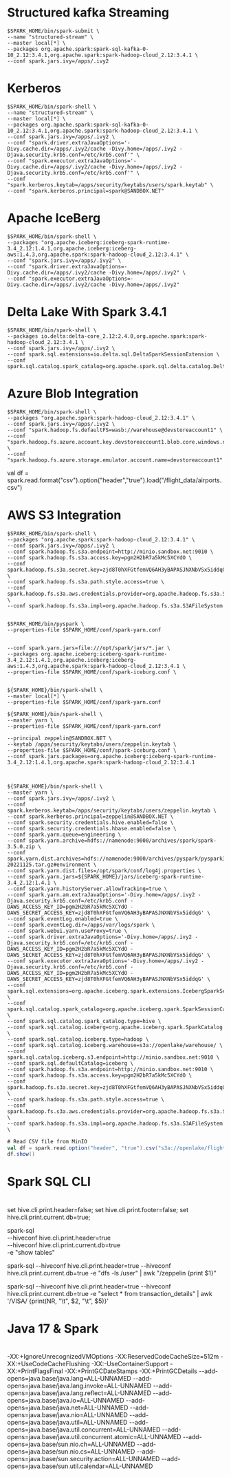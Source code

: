 
# Structured kafka Streaming
```shell
$SPARK_HOME/bin/spark-submit \
--name "structured-stream" \
--master local[*] \
--packages org.apache.spark:spark-sql-kafka-0-10_2.12:3.4.1,org.apache.spark:spark-hadoop-cloud_2.12:3.4.1 \
--conf spark.jars.ivy=/apps/.ivy2 
```

# Kerberos
```shell
$SPARK_HOME/bin/spark-shell \
--name "structured-stream" \
--master local[*] \
--packages org.apache.spark:spark-sql-kafka-0-10_2.12:3.4.1,org.apache.spark:spark-hadoop-cloud_2.12:3.4.1 \
--conf spark.jars.ivy=/apps/.ivy2 \
--conf "spark.driver.extraJavaOptions='-Divy.cache.dir=/apps/.ivy2/cache -Divy.home=/apps/.ivy2 -Djava.security.krb5.conf=/etc/krb5.conf'" \
--conf "spark.executor.extraJavaOptions='-Divy.cache.dir=/apps/.ivy2/cache -Divy.home=/apps/.ivy2 -Djava.security.krb5.conf=/etc/krb5.conf'" \
--conf "spark.kerberos.keytab=/apps/security/keytabs/users/spark.keytab" \
--conf "spark.kerberos.principal=spark@SANDBOX.NET"

```

# Apache IceBerg 
```shell
$SPARK_HOME/bin/spark-shell \
--packages "org.apache.iceberg:iceberg-spark-runtime-3.4_2.12:1.4.1,org.apache.iceberg:iceberg-aws:1.4.3,org.apache.spark:spark-hadoop-cloud_2.12:3.4.1" \
--conf "spark.jars.ivy=/apps/.ivy2" \
--conf "spark.driver.extraJavaOptions=-Divy.cache.dir=/apps/.ivy2/cache -Divy.home=/apps/.ivy2" \
--conf "spark.executor.extraJavaOptions=-Divy.cache.dir=/apps/.ivy2/cache -Divy.home=/apps/.ivy2"  

```

# Delta Lake With Spark 3.4.1

```shell
$SPARK_HOME/bin/spark-shell \
--packages io.delta:delta-core_2.12:2.4.0,org.apache.spark:spark-hadoop-cloud_2.12:3.4.1 \
--conf spark.jars.ivy=/apps/.ivy2 \
--conf spark.sql.extensions=io.delta.sql.DeltaSparkSessionExtension \
--conf spark.sql.catalog.spark_catalog=org.apache.spark.sql.delta.catalog.DeltaCatalog

```

# Azure Blob Integration
```shell
$SPARK_HOME/bin/spark-shell \
--packages "org.apache.spark:spark-hadoop-cloud_2.12:3.4.1" \
--conf spark.jars.ivy=/apps/.ivy2 \
--conf "spark.hadoop.fs.defaultFS=wasb://warehouse@devstoreaccount1" \
--conf "spark.hadoop.fs.azure.account.key.devstoreaccount1.blob.core.windows.net=Eby8vdM02xNOcqFlqUwJPLlmEtlCDXJ1OUzFT50uSRZ6IFsuFq2UVErCz4I6tq/K1SZFPTOtr/KBHBeksoGMGw==" \
--conf "spark.hadoop.fs.azure.storage.emulator.account.name=devstoreaccount1"
```

val df = spark.read.format("csv").option("header","true").load("/flight_data/airports.csv")


# AWS S3 Integration
```shell
$SPARK_HOME/bin/spark-shell \
--packages "org.apache.spark:spark-hadoop-cloud_2.12:3.4.1" \
--conf spark.jars.ivy=/apps/.ivy2 \
--conf spark.hadoop.fs.s3a.endpoint=http://minio.sandbox.net:9010 \
--conf spark.hadoop.fs.s3a.access.key=pgm2H2bR7a5kMc5XCYdO \
--conf spark.hadoop.fs.s3a.secret.key=zjd8T0hXFGtfemVQ6AH3yBAPASJNXNbVSx5iddqG \
--conf spark.hadoop.fs.s3a.path.style.access=true \
--conf spark.hadoop.fs.s3a.aws.credentials.provider=org.apache.hadoop.fs.s3a.SimpleAWSCredentialsProvider \
--conf spark.hadoop.fs.s3a.impl=org.apache.hadoop.fs.s3a.S3AFileSystem


$SPARK_HOME/bin/pyspark \
--properties-file $SPARK_HOME/conf/spark-yarn.conf 

```


```shell

--conf spark.yarn.jars=file:///opt/spark/jars/*.jar \
--packages org.apache.iceberg:iceberg-spark-runtime-3.4_2.12:1.4.1,org.apache.iceberg:iceberg-aws:1.4.3,org.apache.spark:spark-hadoop-cloud_2.12:3.4.1 \
--properties-file $SPARK_HOME/conf/spark-iceburg.conf \


${SPARK_HOME}/bin/spark-shell \
--master local[*] \
--properties-file $SPARK_HOME/conf/spark-yarn.conf 

${SPARK_HOME}/bin/spark-shell \
--master yarn \
--properties-file $SPARK_HOME/conf/spark-yarn.conf

--principal zeppelin@SANDBOX.NET \
--keytab /apps/security/keytabs/users/zeppelin.keytab \
--properties-file $SPARK_HOME/conf/spark-iceburg.conf \
--conf spark.jars.packages=org.apache.iceberg:iceberg-spark-runtime-3.4_2.12:1.4.1,org.apache.spark:spark-hadoop-cloud_2.12:3.4.1



${SPARK_HOME}/bin/spark-shell \
--master yarn \
--conf spark.jars.ivy=/apps/.ivy2 \
--conf spark.kerberos.keytab=/apps/security/keytabs/users/zeppelin.keytab \
--conf spark.kerberos.principal=zeppelin@SANDBOX.NET \
--conf spark.security.credentials.hive.enabled=false \
--conf spark.security.credentials.hbase.enabled=false \
--conf spark.yarn.queue=engineering \
--conf spark.yarn.archive=hdfs://namenode:9000/archives/spark/spark-3.5.0.zip \
--conf spark.yarn.dist.archives=hdfs://namenode:9000/archives/pyspark/pyspark37-20221125.tar.gz#environment \
--conf spark.yarn.dist.files=/opt/spark/conf/log4j.properties \
--conf spark.yarn.jars=${SPARK_HOME}/jars/iceberg-spark-runtime-3.4_2.12:1.4.1 \
--conf spark.yarn.historyServer.allowTracking=true \
--conf spark.yarn.am.extraJavaOptions='-Divy.home=/apps/.ivy2 -Djava.security.krb5.conf=/etc/krb5.conf -DAWS_ACCESS_KEY_ID=pgm2H2bR7a5kMc5XCYdO -DAWS_SECRET_ACCESS_KEY=zjd8T0hXFGtfemVQ6AH3yBAPASJNXNbVSx5iddqG' \
--conf spark.eventLog.enabled=true \
--conf spark.eventLog.dir=/apps/var/logs/spark \
--conf spark.webui.yarn.useProxy=true \
--conf spark.driver.extraJavaOptions='-Divy.home=/apps/.ivy2 -Djava.security.krb5.conf=/etc/krb5.conf -DAWS_ACCESS_KEY_ID=pgm2H2bR7a5kMc5XCYdO -DAWS_SECRET_ACCESS_KEY=zjd8T0hXFGtfemVQ6AH3yBAPASJNXNbVSx5iddqG' \
--conf spark.executor.extraJavaOptions='-Divy.home=/apps/.ivy2 -Djava.security.krb5.conf=/etc/krb5.conf -DAWS_ACCESS_KEY_ID=pgm2H2bR7a5kMc5XCYdO -DAWS_SECRET_ACCESS_KEY=zjd8T0hXFGtfemVQ6AH3yBAPASJNXNbVSx5iddqG' \
--conf spark.sql.extensions=org.apache.iceberg.spark.extensions.IcebergSparkSessionExtensions \
--conf spark.sql.catalog.spark_catalog=org.apache.iceberg.spark.SparkSessionCatalog \
--conf spark.sql.catalog.spark_catalog.type=hive \
--conf spark.sql.catalog.iceberg=org.apache.iceberg.spark.SparkCatalog \
--conf spark.sql.catalog.iceberg.type=hadoop \
--conf spark.sql.catalog.iceberg.warehouse=s3a://openlake/warehouse/ \
--conf spark.sql.catalog.iceberg.s3.endpoint=http://minio.sandbox.net:9010 \
--conf spark.sql.defaultCatalog=iceberg \
--conf spark.hadoop.fs.s3a.endpoint=http://minio.sandbox.net:9010 \
--conf spark.hadoop.fs.s3a.access.key=pgm2H2bR7a5kMc5XCYdO \
--conf spark.hadoop.fs.s3a.secret.key=zjd8T0hXFGtfemVQ6AH3yBAPASJNXNbVSx5iddqG \
--conf spark.hadoop.fs.s3a.path.style.access=true \
--conf spark.hadoop.fs.s3a.aws.credentials.provider=org.apache.hadoop.fs.s3a.SimpleAWSCredentialsProvider \
--conf spark.hadoop.fs.s3a.impl=org.apache.hadoop.fs.s3a.S3AFileSystem \

```

```scala
# Read CSV file from MinIO
val df = spark.read.option("header", "true").csv("s3a://openlake/flight-data/airlines.csv")
df.show()
```

#
# Spark SQL CLI
#

set hive.cli.print.header=false;
set hive.cli.print.footer=false;
set hive.cli.print.current.db=true;

spark-sql \
--hiveconf hive.cli.print.header=true \
--hiveconf hive.cli.print.current.db=true \
-e "show tables"

spark-sql --hiveconf hive.cli.print.header=true --hiveconf hive.cli.print.current.db=true -e "dfs -ls /user" | awk "/zeppelin {print $1}"

spark-sql --hiveconf hive.cli.print.header=true --hiveconf hive.cli.print.current.db=true -e "select * from transaction_details" | awk '/VISA/ {print(NR, "\t", $2, "\t", $5)}'

#
# Java 17 & Spark
#
-XX:+IgnoreUnrecognizedVMOptions -XX:ReservedCodeCacheSize=512m -XX:+UseCodeCacheFlushing -XX:-UseContainerSupport -XX:+PrintFlagsFinal -XX:+PrintGCDateStamps -XX:+PrintGCDetails
--add-opens=java.base/java.lang=ALL-UNNAMED
--add-opens=java.base/java.lang.invoke=ALL-UNNAMED
--add-opens=java.base/java.lang.reflect=ALL-UNNAMED
--add-opens=java.base/java.io=ALL-UNNAMED
--add-opens=java.base/java.net=ALL-UNNAMED
--add-opens=java.base/java.nio=ALL-UNNAMED
--add-opens=java.base/java.util=ALL-UNNAMED
--add-opens=java.base/java.util.concurrent=ALL-UNNAMED
--add-opens=java.base/java.util.concurrent.atomic=ALL-UNNAMED
--add-opens=java.base/sun.nio.ch=ALL-UNNAMED
--add-opens=java.base/sun.nio.cs=ALL-UNNAMED
--add-opens=java.base/sun.security.action=ALL-UNNAMED
--add-opens=java.base/sun.util.calendar=ALL-UNNAMED
